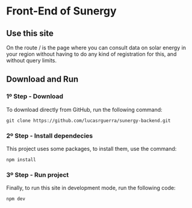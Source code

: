 # Front-End of Sunergy

## Use this site
On the route / is the page where you can consult data on solar energy in your region without having to do any kind of registration for this, and without query limits.

## Download and Run

### 1º Step - Download
To download directly from GitHub, run the following command:
```
git clone https://github.com/lucasrguerra/sunergy-backend.git
```

### 2º Step - Install dependecies
This project uses some packages, to install them, use the command:
```
npm install
```

### 3º Step - Run project
Finally, to run this site in development mode, run the following code:
```
npm dev
```